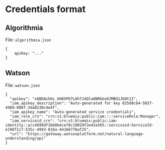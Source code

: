 # Credentials format

## Algorithmia

File: `algorithmia.json`

```
{
    apiKey: "..."
}
```

## Watson

File: `watson.json`

```
{
  "apikey": "x6BDAzh6z_kH6SP67L6hfJdQla6NRkko9JMBd1Jb0t1I",
  "iam_apikey_description": "Auto-generated for key 625d8cb4-5857-4489-800f-3da8230c4e4f",
  "iam_apikey_name": "Auto-generated service credentials",
  "iam_role_crn": "crn:v1:bluemix:public:iam::::serviceRole:Manager",
  "iam_serviceid_crn": "crn:v1:bluemix:public:iam-identity::a/c4699df1bb8b4ce78c19029f2e42a565::serviceid:ServiceId-e198f1c7-535c-4993-816a-44166776af25",
  "url": "https://gateway.watsonplatform.net/natural-language-understanding/api"
}
```